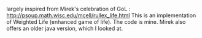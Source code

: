 largely inspired from Mirek's celebration of GoL : http://psoup.math.wisc.edu/mcell/rullex_life.html
This is an implementation of Weighted Life (enhanced game of life). 
The code is mine. Mirek also offers an older java version, which I looked at.